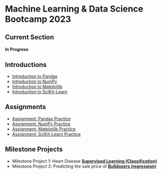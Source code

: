 # Machine Learning &amp; Data Science Bootcamp 2023

## Current Section
#### In Progress

## Introductions
* [Introduction to Pandas](https://github.com/redrum88/Machine_Learning_and_Data_Science/blob/main/introductions/introduction-to-pandas.ipynb)
* [Introduction to NumPy](https://github.com/redrum88/Machine_Learning_and_Data_Science/blob/main/introductions/introduction-to-numpy.ipynb)
* [Introduction to Matplotlib](https://github.com/redrum88/Machine_Learning_and_Data_Science/blob/main/introductions/introduction-to-matplotlib.ipynb)
* [Introduction to SciKit-Learn](https://github.com/redrum88/Machine_Learning_and_Data_Science/blob/main/introductions/instroduction_to_sklearn.ipynb)
## Assignments
* [Assignment: Pandas Practice](https://github.com/redrum88/Machine_Learning_and_Data_Science/blob/main/exercises/pandas-exercise.ipynb)
* [Assignment: NumPy Practice](https://github.com/redrum88/Machine_Learning_and_Data_Science/blob/main/exercises/numpy-exercises.ipynb)
* [Assignment: Matplotlib Practice](https://github.com/redrum88/Machine_Learning_and_Data_Science/blob/main/Completed/matplotlib-exercises.ipynb)
* [Assignment: SciKit-Learn Practice](https://github.com/redrum88/Machine_Learning_and_Data_Science/blob/main/exercises/scikit-learn-exercises.ipynb)
## Milestone Projects
* Milestone Project 1: Heart Disease __[Supervised Learning (Classification)](https://github.com/redrum88/Machine_Learning_and_Data_Science/blob/main/milestone-projects/heart-disease-project/end-to-end-heart-disease-classification.ipynb)__
* Milestone Project 2: Predicting the sale price of __[Bulldozers (regression)](https://github.com/redrum88/Machine_Learning_and_Data_Science/blob/main/milestone-projects/bulldozers-project/end-to-end-bluebook-bulldozer-price-regression.ipynb)__
